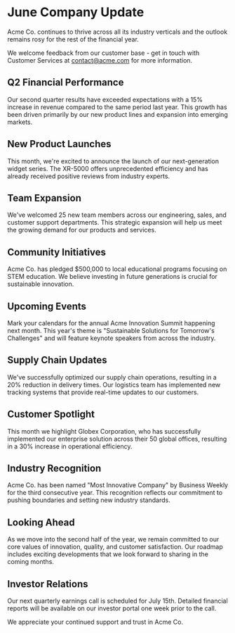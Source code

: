 # June Company Update

Acme Co. continues to thrive across all its industry verticals and the outlook remains rosy for the rest of the financial year.

We welcome feedback from our customer base - get in touch with Customer Services at contact@acme.com for more information.

## Q2 Financial Performance

Our second quarter results have exceeded expectations with a 15% increase in revenue compared to the same period last year. This growth has been driven primarily by our new product lines and expansion into emerging markets.

## New Product Launches

This month, we're excited to announce the launch of our next-generation widget series. The XR-5000 offers unprecedented efficiency and has already received positive reviews from industry experts.

## Team Expansion

We've welcomed 25 new team members across our engineering, sales, and customer support departments. This strategic expansion will help us meet the growing demand for our products and services.

## Community Initiatives

Acme Co. has pledged $500,000 to local educational programs focusing on STEM education. We believe investing in future generations is crucial for sustainable innovation.

## Upcoming Events

Mark your calendars for the annual Acme Innovation Summit happening next month. This year's theme is "Sustainable Solutions for Tomorrow's Challenges" and will feature keynote speakers from across the industry.

## Supply Chain Updates

We've successfully optimized our supply chain operations, resulting in a 20% reduction in delivery times. Our logistics team has implemented new tracking systems that provide real-time updates to our customers.

## Customer Spotlight

This month we highlight Globex Corporation, who has successfully implemented our enterprise solution across their 50 global offices, resulting in a 30% increase in operational efficiency.

## Industry Recognition

Acme Co. has been named "Most Innovative Company" by Business Weekly for the third consecutive year. This recognition reflects our commitment to pushing boundaries and setting new industry standards.

## Looking Ahead

As we move into the second half of the year, we remain committed to our core values of innovation, quality, and customer satisfaction. Our roadmap includes exciting developments that we look forward to sharing in the coming months.

## Investor Relations

Our next quarterly earnings call is scheduled for July 15th. Detailed financial reports will be available on our investor portal one week prior to the call.

We appreciate your continued support and trust in Acme Co.
